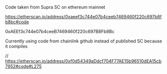 Code taken from Supra SC on ethereum mainnet

https://etherscan.io/address/0xaeef3c744e07b4ceeb7469460f220c697b8fb8bc#code

0xAEEf3c744e07b4ceeB7469460f220c697B8Fb8Bc


Currently using code from chainlink github instead of published SC because it compiles

// https://etherscan.io/address/0xf0d54349aDdcf704F77AE15b96510dEA15cb7952#code#L275
